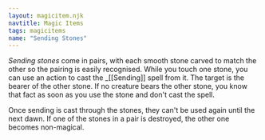 ```yaml
---
layout: magicitem.njk
navtitle: Magic Items
tags: magicitems
name: "Sending Stones"
---
```

_Sending stones_ come in pairs, with each smooth stone carved to match the other so the pairing is easily recognised. While you touch one stone, you can use an action to cast the _[[Sending]] spell from it. The target is the bearer of the other stone. If no creature bears the other stone, you know that fact as soon as you use the stone and don't cast the spell.

Once sending is cast through the stones, they can't be used again until the next dawn. If one of the stones in a pair is destroyed, the other one becomes non-magical.